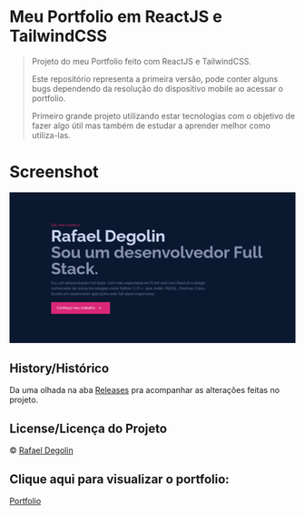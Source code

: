 # Meu Portfolio em ReactJS e TailwindCSS

> Projeto do meu Portfolio feito com ReactJS e TailwindCSS.
>
> Este repositório representa a primeira versão, pode conter alguns bugs dependendo da resolução do dispositivo mobile ao acessar o portfolio.
>
> Primeiro grande projeto utilizando estar tecnologias com o objetivo de fazer algo útil mas também de estudar a aprender melhor como utiliza-las.

# Screenshot
<img src="https://github.com/Rafadegolin/Portfolio-ReactTailwind/blob/main/src/screenshot.png">

## History/Histórico
Da uma olhada na aba [Releases](https://github.com/Rafadegolin/Portfolio-ReactTailwind/releases) pra acompanhar as alterações feitas no projeto.

## License/Licença do Projeto
© [Rafael Degolin](https://github.com/Rafadegolin)

## Clique aqui para visualizar o portfolio:
[Portfolio](https://rafadegolin.github.io/Portfolio-ReactTailwind/)
